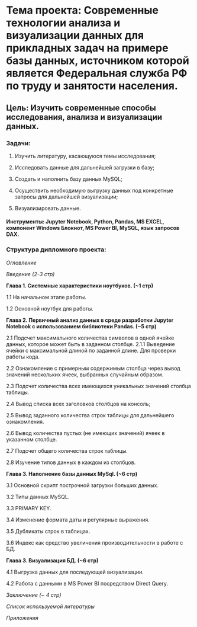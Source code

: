 # **Тема проекта**: Современные технологии анализа и визуализации данных для прикладных задач на примере базы данных, источником которой является Федеральная служба  РФ по труду и занятости населения. 
## **Цель**: Изучить современные способы исследования, анализа и визуализации данных.  

### **Задачи**:   

1. Изучить литературу, касающуюся темы исследования;    

2. Исследовать данные для дальнейшей загрузки в базу; 

3. Создать и наполнить базу данных MySQL; 

4. Осуществить необходимую выгрузку данных под конкретные запросы для дальнейшей визуализации;   

5. Визуализировать данные. 

#### Инструменты: Jupyter Notebook, Python, Pandas, MS EXCEL, компонент Windows Блокнот, MS Power BI, MySQL, язык запросов DAX.  

### **Структура дипломного проекта**:   

_Оглавление_  

_Введение (2-3 стр)_ 

**Глава 1. Системные характеристики ноутбуков. (~1 стр)**  

1.1 На начальном этапе работы.

1.2 Основной ноутбук для работы.

**Глава 2. Первичный анализ данных в среде разработки Jupyter Notebook с использованием библиотеки Pandas. (~5 стр)**  

2.1 Подсчет максимального количества символов в одной ячейке данных, которое может быть в заданном столбце.
2.1.1 Выведение ячейки с максимальной длиной по заданной длине. Для проверки работы кода.

2.2 Ознакомление с примерным содержимым столбца через вывод значений нескольких ячеек, выбранных случайным образом.

2.3 Подсчет количества всех имеющихся уникальных значений столбца таблицы.

2.4 Вывод списка всех заголовков столбцов на консоль;

2.5 Вывод заданного количества строк таблицы для дальнейшего ознакомления.

2.6 Вывод количества пустых (не имеющих значений) ячеек в указанном столбце.

2.7 Подсчет общего количества строк таблицы.

2.8 Изучение типов данных в каждом из столбцов.

**Глава 3. Наполнение базы данных MySql. (~6 стр)** 

3.1 Основной скрипт построчной загрузки больших данных.

3.2 Типы данных MySQL.

3.3 PRIMARY KEY.

3.4 Изменение формата даты и регулярные выражения.

3.5 Дубликаты строк в таблицах.

3.6 Индекс как средство увеличения производительности в работе с БД.

**Глава 3. Визуализация БД. (~6 стр)** 

4.1 Выгрузка данных для последующей визуализации.

4.2 Работа с данными в MS Power BI посредством Direct Query.

_Заключение (~ 4 стр)_ 

_Список используемой литературы_ 

_Приложения_
